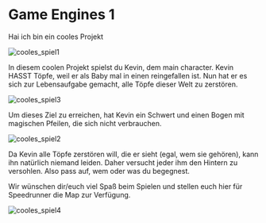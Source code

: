 # Game Engines 1
 
Hai ich bin ein cooles Projekt

![cooles_spiel1](https://user-images.githubusercontent.com/59581396/145069175-36e10d46-6ac3-4b49-a0ee-647912797458.PNG)

In diesem coolen Projekt spielst du Kevin, dem main character.
Kevin HASST Töpfe, weil er als Baby mal in einen reingefallen ist. 
Nun hat er es sich zur Lebensaufgabe gemacht, alle Töpfe dieser Welt zu zerstören.

![cooles_spiel3](https://user-images.githubusercontent.com/59581396/145069241-f956fd8f-2f86-4fbc-9dd0-2da18efd1122.PNG)

Um dieses Ziel zu erreichen, hat Kevin ein Schwert und einen Bogen mit magischen Pfeilen, die sich nicht verbrauchen. 

![cooles_spiel2](https://user-images.githubusercontent.com/59581396/145069310-6f680f47-8e2d-4c7e-b55c-573446a04538.PNG)

Da Kevin alle Töpfe zerstören will, die er sieht (egal, wem sie gehören), kann ihn natürlich niemand leiden. 
Daher versucht jeder ihm den Hintern zu versohlen. Also pass auf, wem oder was du begegnest. 

Wir wünschen dir/euch viel Spaß beim Spielen und stellen euch hier für Speedrunner die Map zur Verfügung.

![cooles_spiel4](https://user-images.githubusercontent.com/59581396/145070253-79ccf392-10c7-403a-bac0-f54a2ef22013.PNG)
